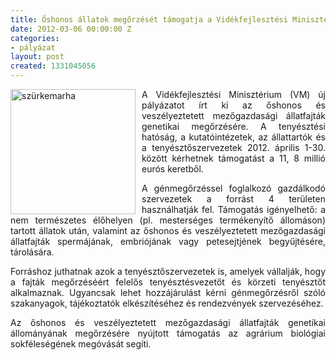```yaml
---
title: Őshonos állatok megőrzését támogatja a Vidékfejlesztési Minisztérium
date: 2012-03-06 00:00:00 Z
categories:
- pályázat
layout: post
created: 1331045056
---
```


<p style="text-align: justify;"><img src="/sites/goldconsulting.eu/files/img/szurkemarha.jpg" alt="szürkemarha" title="szürkemarha" style="float:left;margin-right:10px;" height="200" width="200">A Vidékfejlesztési Minisztérium (VM) új pályázatot írt ki az őshonos és veszélyeztetett mezőgazdasági állatfajták genetikai megőrzésére. A tenyésztési hatóság, a kutatóintézetek, az állattartók és a tenyésztőszervezetek 2012. április 1-30. között kérhetnek támogatást a 11, 8 millió eurós keretből.</p><p style="text-align: justify;">A génmegőrzéssel foglalkozó gazdálkodó szervezetek a forrást 4 területen használhatják fel. Támogatás igényelhető: a nem természetes élőhelyen (pl. mesterséges termékenyítő állomáson) tartott állatok után, valamint az őshonos és veszélyeztetett mezőgazdasági állatfajták spermájának, embriójának vagy petesejtjének begyűjtésére, tárolására.</p><p style="text-align: justify;">Forráshoz juthatnak azok a tenyésztőszervezetek is, amelyek vállalják, hogy a fajták megőrzéséért felelős tenyésztésvezetőt és körzeti tenyésztőt alkalmaznak. Ugyancsak lehet hozzájárulást kérni génmegőrzésről szóló szakanyagok, tájékoztatók elkészítéséhez és rendezvények szervezéséhez.</p><p style="text-align: justify;">Az őshonos és veszélyeztetett mezőgazdasági állatfajták genetikai állományának megőrzésére nyújtott támogatás az agrárium biológiai sokféleségének megóvását segíti.</p>
